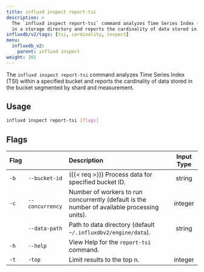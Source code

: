 ```yaml
---
title: influxd inspect report-tsi
description: >
  The `influxd inspect report-tsi` command analyzes Time Series Index (TSI) files
  in a storage directory and reports the cardinality of data stored in the files.
influxdb/v2/tags: [tsi, cardinality, inspect]
menu:
  influxdb_v2:
    parent: influxd inspect
weight: 301
---
```


The `influxd inspect report-tsi` command analyzes Time Series Index (TSI) within
a specified bucket and reports the cardinality of data stored in the bucket
segmented by shard and measurement.

## Usage
```sh
influxd inspect report-tsi [flags]
```

## Flags
| Flag  |                  | Description                                                                                  | Input Type |
| :---- | :--------------- | :------------------------------------------------------------------------------------------- | :--------: |
| `-b`  | `--bucket-id`    | ({{< req >}}) Process data for specified bucket ID.                                          |   string   |
| `-c ` | `--concurrency`  | Number of workers to run concurrently (default is the number of available processing units). |  integer   |
|       | `--data-path`    | Path to data directory (default `~/.influxdbv2/engine/data`).                                |   string   |
| `-h`  | `--help`         | View Help for the `report-tsi` command.                                                      |            |
| `-t`  | `-top`           | Limit results to the top n.                                                                  |  integer   |
